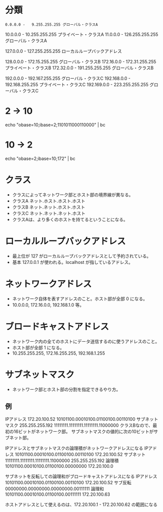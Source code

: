 
# 分類
    0.0.0.0 -   9.255.255.255 グローバル・クラスA
   10.0.0.0 -  10.255.255.255 プライベート・クラスA
   11.0.0.0 - 126.255.255.255 グローバル・クラスA

  127.0.0.0 - 127.255.255.255 ローカルループバックアドレス

  128.0.0.0 -  172.15.255.255 グローバル・クラスB
 172.16.0.0 -  172.31.255.255 プライベート・クラスB
 172.32.0.0 - 191.255.255.255 グローバル・クラスB

  192.0.0.0 - 192.167.255.255 グローバル・クラスC
192.168.0.0 - 192.168.255.255 プライベート・クラスC
192.169.0.0 - 223.255.255.255 グローバル・クラスC

# 2 -> 10
echo "obase=10;ibase=2;1101011000110000" | bc

# 10 -> 2
echo "obase=2;ibase=10;172" | bc

# クラス
- クラスによってネットワーク部とホスト部の境界線が異なる。
- クラスA ネット.ホスト.ホスト.ホスト
- クラスB ネット.ネット.ホスト.ホスト
- クラスC ネット.ネット.ネット.ホスト
- クラスAは、より多くのホストを持てるということになる。

# ローカルループバックアドレス
- 最上位が 127 がローカルループバックアドレスとして予約されている。
- 基本 127.0.0.1 が使われる。localhost が指しているアドレス。

# ネットワークアドレス
- ネットワーク自体を表すアドレスのこと。ホスト部が全部 0 になる。
- 10.0.0.0, 172.16.0.0, 192.168.1.0 等。

# ブロードキャストアドレス
- ネットワーク内の全てのホストにデータ送信するのに使うアドレスのこと。
- ホスト部が全部 1 になる。
- 10.255.255.255, 172.16.255.255, 192.168.1.255

# サブネットマスク
- ネットワーク部とホスト部の分割を指定できるやり方。

## 例
IPアドレス       172.20.100.52   10101100.00010100.01100100.00110100
サブネットマスク 255.255.255.192 11111111.11111111.11111111.11000000
クラスBなので、最初の16ビットがネットワーク部。
サブネットマスクの値的に次の10ビットがサブネット部。

IPアドレスとサブネットマスクの論理積がネットワークアドレスになる
IPアドレス 10101100.00010100.01100100.00110100 172.20.100.52
サブネット 11111111.11111111.11111111.11000000 255.255.255.192
論理積     10101100.00010100.01100100.00000000 172.20.100.0

サブネットを反転しての論理和がブロードキャストアドレスになる
IPアドレス 10101100.00010100.01100100.00110100 172.20.100.52
サブ反転   00000000.00000000.00000000.00111111
論理和     10101100.00010100.01100100.00111111 172.20.100.63

ホストアドレスとして使えるのは、172.20.100.1 - 172.20.100.62 の範囲になる
